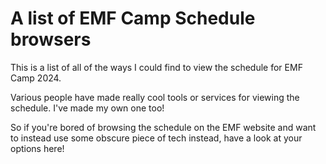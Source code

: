 # A list of EMF Camp Schedule browsers

This is a list of all of the ways I could find to view the schedule for EMF Camp 2024.

Various people have made really cool tools or services for viewing the schedule. I've made my own one too!

So if you're bored of browsing the schedule on the EMF website and want to instead use some obscure piece of tech instead, have a look at your options here!
